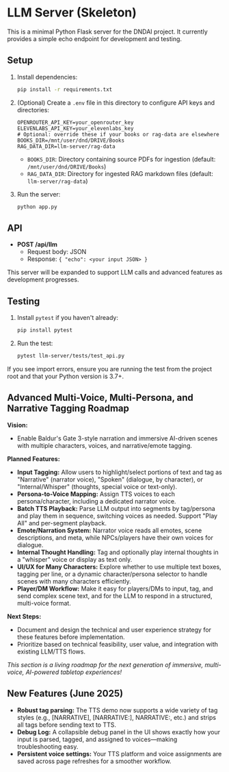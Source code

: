 # LLM Server (Skeleton)

This is a minimal Python Flask server for the DNDAI project. It currently provides a simple echo endpoint for development and testing.

## Setup

1. Install dependencies:
   ```bash
   pip install -r requirements.txt
   ```

2. (Optional) Create a `.env` file in this directory to configure API keys and directories:
   ```env
   OPENROUTER_API_KEY=your_openrouter_key
   ELEVENLABS_API_KEY=your_elevenlabs_key
   # Optional: override these if your books or rag-data are elsewhere
   BOOKS_DIR=/mnt/user/dnd/DRIVE/Books
   RAG_DATA_DIR=llm-server/rag-data
   ```
   - `BOOKS_DIR`: Directory containing source PDFs for ingestion (default: `/mnt/user/dnd/DRIVE/Books`)
   - `RAG_DATA_DIR`: Directory for ingested RAG markdown files (default: `llm-server/rag-data`)

3. Run the server:
   ```bash
   python app.py
   ```

## API
- **POST /api/llm**
  - Request body: JSON
  - Response: `{ "echo": <your input JSON> }`

This server will be expanded to support LLM calls and advanced features as development progresses.

## Testing

1. Install `pytest` if you haven't already:
   ```bash
   pip install pytest
   ```
2. Run the test:
   ```bash
   pytest llm-server/tests/test_api.py
   ```

If you see import errors, ensure you are running the test from the project root and that your Python version is 3.7+.

## Advanced Multi-Voice, Multi-Persona, and Narrative Tagging Roadmap

**Vision:**
- Enable Baldur's Gate 3-style narration and immersive AI-driven scenes with multiple characters, voices, and narrative/emote tagging.

**Planned Features:**
- **Input Tagging:** Allow users to highlight/select portions of text and tag as "Narrative" (narrator voice), "Spoken" (dialogue, by character), or "Internal/Whisper" (thoughts, special voice or text-only).
- **Persona-to-Voice Mapping:** Assign TTS voices to each persona/character, including a dedicated narrator voice.
- **Batch TTS Playback:** Parse LLM output into segments by tag/persona and play them in sequence, switching voices as needed. Support "Play All" and per-segment playback.
- **Emote/Narration System:** Narrator voice reads all emotes, scene descriptions, and meta, while NPCs/players have their own voices for dialogue.
- **Internal Thought Handling:** Tag and optionally play internal thoughts in a "whisper" voice or display as text only.
- **UI/UX for Many Characters:** Explore whether to use multiple text boxes, tagging per line, or a dynamic character/persona selector to handle scenes with many characters efficiently.
- **Player/DM Workflow:** Make it easy for players/DMs to input, tag, and send complex scene text, and for the LLM to respond in a structured, multi-voice format.

**Next Steps:**
- Document and design the technical and user experience strategy for these features before implementation.
- Prioritize based on technical feasibility, user value, and integration with existing LLM/TTS flows.

*This section is a living roadmap for the next generation of immersive, multi-voice, AI-powered tabletop experiences!*

## New Features (June 2025)
- **Robust tag parsing:** The TTS demo now supports a wide variety of tag styles (e.g., [NARRATIVE], [NARRATIVE:], NARRATIVE:, etc.) and strips all tags before sending text to TTS.
- **Debug Log:** A collapsible debug panel in the UI shows exactly how your input is parsed, tagged, and assigned to voices—making troubleshooting easy.
- **Persistent voice settings:** Your TTS platform and voice assignments are saved across page refreshes for a smoother workflow. 